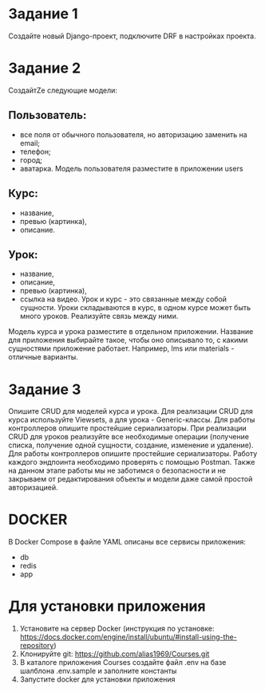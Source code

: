 # Задание 1
Создайте новый Django-проект, подключите DRF в настройках проекта.
# Задание 2
СоздайтZе следующие модели:
## Пользователь:
- все поля от обычного пользователя, но авторизацию заменить на email;
- телефон;
- город;
- аватарка.
Модель пользователя разместите в приложении users
## Курс:
- название,
- превью (картинка),
- описание.
## Урок:
- название,
- описание,
- превью (картинка),
- ссылка на видео.
Урок и курс - это связанные между собой сущности. Уроки складываются в курс, в одном курсе может быть много уроков. Реализуйте связь между ними.

Модель курса и урока разместите в отдельном приложении. Название для приложения выбирайте такое, чтобы оно описывало то, с какими сущностями приложение работает. Например, lms или materials - отличные варианты.
# Задание 3
Опишите CRUD для моделей курса и урока. Для реализации CRUD для курса используйте Viewsets, а для урока - Generic-классы.
Для работы контроллеров опишите простейшие сериализаторы.
При реализации CRUD для уроков реализуйте все необходимые операции (получение списка, получение одной сущности, создание, изменение и удаление).
Для работы контроллеров опишите простейшие сериализаторы.
Работу каждого эндпоинта необходимо проверять с помощью Postman.
Также на данном этапе работы мы не заботимся о безопасности и не закрываем от редактирования объекты и модели даже самой простой авторизацией.

# DOCKER
В Docker Compose в файлe YAML описаны все сервисы приложения:
- db
- redis
- app

 # Для установки приложения 
1. Установите на сервер Docker (инструкция по установке: https://docs.docker.com/engine/install/ubuntu/#install-using-the-repository)
2. Клонируйте git: https://github.com/alias1969/Courses.git
3. В каталоге приложения Courses создайте файл .env на базе шалблона .env.sample и заполните константы
4. Запустите docker для установки приложения